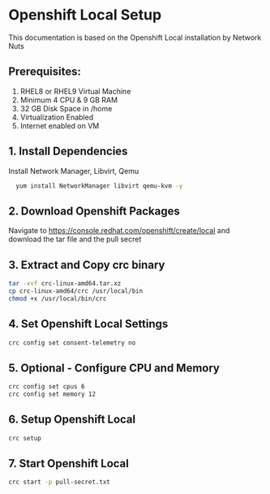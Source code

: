 
# Openshift Local Setup

This documentation is based on the Openshift Local installation by Network Nuts

## Prerequisites:
1. RHEL8 or RHEL9 Virtual Machine
2. Minimum 4 CPU & 9 GB RAM
3. 32 GB Disk Space in /home
4. Virtualization Enabled
5. Internet enabled on VM


## 1. Install Dependencies

Install Network Manager, Libvirt, Qemu

```bash
  yum install NetworkManager libvirt qemu-kvm -y
```

## 2. Download Openshift Packages

Navigate to https://console.redhat.com/openshift/create/local and download the tar file and the pull secret

## 3. Extract and Copy crc binary

```bash
tar -xvf crc-linux-amd64.tar.xz 
cp crc-linux-amd64/crc /usr/local/bin
chmod +x /usr/local/bin/crc
```
## 4. Set Openshift Local Settings

```bash
crc config set consent-telemetry no
```

## 5. Optional - Configure CPU and Memory

```bash
crc config set cpus 6
crc config set memory 12
```

## 6. Setup Openshift Local

```bash
crc setup 
```

## 7. Start Openshift Local

```bash
crc start -p pull-secret.txt
```
